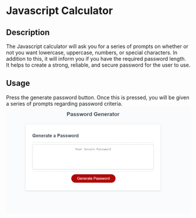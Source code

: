 # Javascript Calculator

## Description

The Javascript calculator will ask you for a series of prompts on whether or not you want lowercase, uppercase, numbers, or special characters. In addition to this, it will inform you if you have the required password length. It helps to create a strong, reliable, and secure password for the user to use.

## Usage

Press the generate password button. Once this is pressed, you will be given a series of prompts regarding password criteria.
![Alt text](<password generator.png>)

